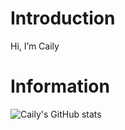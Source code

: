 # Introduction
Hi, I’m Caily

# Information

![Caily's GitHub stats](https://github-readme-stats.vercel.app/api?username=Caily-E&count_private=true&show_icons=true&theme=radical)



